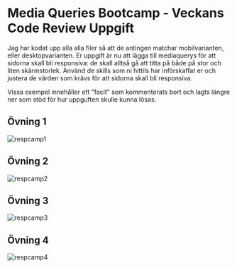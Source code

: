 # Media Queries Bootcamp - Veckans Code Review Uppgift

Jag har kodat upp alla alla filer så att de antingen matchar mobilvarianten,
eller desktopvarianten. Er uppgift är nu att lägga till mediaquerys för att
sidorna skall bli responsiva: de skall alltså gå att titta på både på stor och
liten skärmstorlek. Använd de skills som ni hittils har införskaffat er och
justera de värden som krävs för att sidorna skall bli responsiva.

Vissa exempel innehåller ett "facit" som kommenterats bort och lagts längre ner
som stöd för hur uppguften skulle kunna lösas.

## Övning 1

![respcamp1](https://user-images.githubusercontent.com/54267140/142991652-6e0dbff4-773b-4386-aa69-2901df974f7b.jpg)

## Övning 2

![respcamp2](https://user-images.githubusercontent.com/54267140/143019138-0bb017e4-9d0b-40b5-8e91-2c713b2e63d1.jpg)

## Övning 3

![respcamp3](https://user-images.githubusercontent.com/54267140/142991700-ae3f0b78-0b24-4c18-8867-7207c0463209.jpg)

## Övning 4

![respcamp4](https://user-images.githubusercontent.com/54267140/142991711-15279a3a-d1e0-4d48-ac06-9a9673b15169.jpg)
